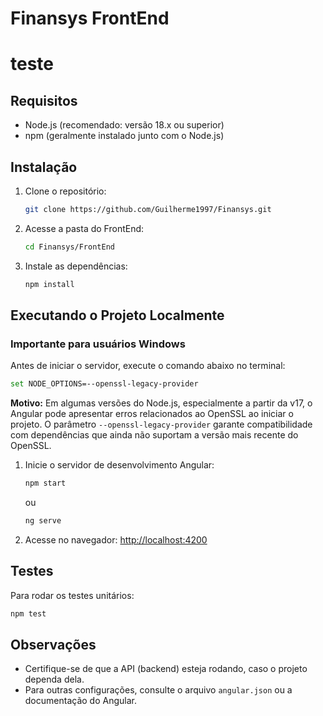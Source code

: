 # Finansys FrontEnd
# teste
## Requisitos
- Node.js (recomendado: versão 18.x ou superior)
- npm (geralmente instalado junto com o Node.js)

## Instalação

1. Clone o repositório:
   ```sh
   git clone https://github.com/Guilherme1997/Finansys.git
   ```
2. Acesse a pasta do FrontEnd:
   ```sh
   cd Finansys/FrontEnd
   ```
3. Instale as dependências:
   ```sh
   npm install
   ```

## Executando o Projeto Localmente


### Importante para usuários Windows

Antes de iniciar o servidor, execute o comando abaixo no terminal:

```sh
set NODE_OPTIONS=--openssl-legacy-provider
```

**Motivo:**
Em algumas versões do Node.js, especialmente a partir da v17, o Angular pode apresentar erros relacionados ao OpenSSL ao iniciar o projeto. O parâmetro `--openssl-legacy-provider` garante compatibilidade com dependências que ainda não suportam a versão mais recente do OpenSSL.

1. Inicie o servidor de desenvolvimento Angular:
   ```sh
   npm start
   ```
   ou
   ```sh
   ng serve
   ```
2. Acesse no navegador:
   [http://localhost:4200](http://localhost:4200)

## Testes

Para rodar os testes unitários:
```sh
npm test
```

## Observações
- Certifique-se de que a API (backend) esteja rodando, caso o projeto dependa dela.
- Para outras configurações, consulte o arquivo `angular.json` ou a documentação do Angular.
